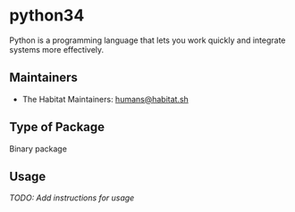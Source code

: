 # python34

Python is a programming language that lets you work quickly and integrate systems more effectively.

## Maintainers

* The Habitat Maintainers: <humans@habitat.sh>

## Type of Package

Binary package

## Usage

*TODO: Add instructions for usage*
